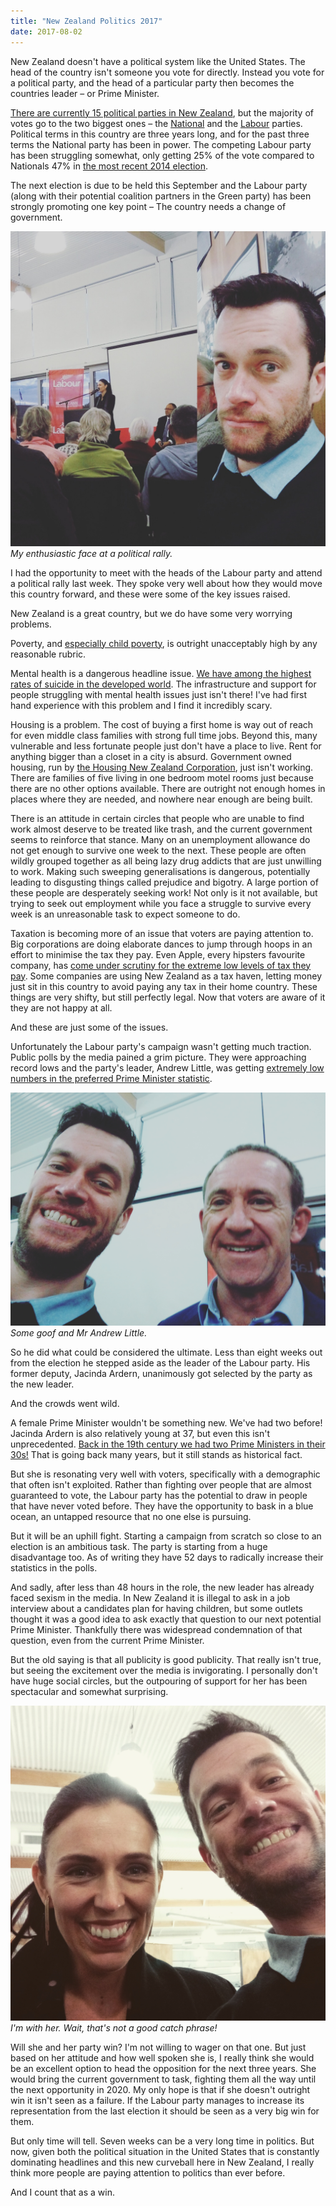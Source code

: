 ```yaml
---
title: "New Zealand Politics 2017"
date: 2017-08-02
---
```


New Zealand doesn't have a political system like the United States. The head of the country isn't someone you vote for directly. Instead you vote for a political party, and the head of a particular party then becomes the countries leader – or Prime Minister.

[There are currently 15 political parties in New Zealand](http://www.elections.org.nz/parties-candidates/registered-political-parties/register-political-parties), but the majority of votes go to the two biggest ones – the [National](https://www.national.org.nz/) and the [Labour](https://nzlabour.nationbuilder.com/) parties. Political terms in this country are three years long, and for the past three terms the National party has been in power. The competing Labour party has been struggling somewhat, only getting 25% of the vote compared to Nationals 47% in [the most recent 2014 election](http://www.elections.org.nz/news-media/new-zealand-2014-general-election-official-results).

The next election is due to be held this September and the Labour party (along with their potential coalition partners in the Green party) has been strongly promoting one key point – The country needs a change of government.

![My enthusiastic face at a political rally.](../../assets/images/blog/IMG_20170801_115130_007.jpg)
_My enthusiastic face at a political rally._

I had the opportunity to meet with the heads of the Labour party and attend a political rally last week. They spoke very well about how they would move this country forward, and these were some of the key issues raised.

New Zealand is a great country, but we do have some very worrying problems.

Poverty, and [especially child poverty](http://www.childpoverty.co.nz/), is outright unacceptably high by any reasonable rubric.

Mental health is a dangerous headline issue. [We have among the highest rates of suicide in the developed world](https://www.tvnz.co.nz/one-news/new-zealand/new-zealands-high-youth-suicide-rate-highlighted-in-report). The infrastructure and support for people struggling with mental health issues just isn't there! I've had first hand experience with this problem and I find it incredibly scary.

Housing is a problem. The cost of buying a first home is way out of reach for even middle class families with strong full time jobs. Beyond this, many vulnerable and less fortunate people just don't have a place to live. Rent for anything bigger than a closet in a city is absurd. Government owned housing, run by [the Housing New Zealand Corporation](http://www.hnzc.co.nz/), just isn't working. There are families of five living in one bedroom motel rooms just because there are no other options available. There are outright not enough homes in places where they are needed, and nowhere near enough are being built.

There is an attitude in certain circles that people who are unable to find work almost deserve to be treated like trash, and the current government seems to reinforce that stance. Many on an unemployment allowance do not get enough to survive one week to the next. These people are often wildly grouped together as all being lazy drug addicts that are just unwilling to work. Making such sweeping generalisations is dangerous, potentially leading to disgusting things called prejudice and bigotry. A large portion of these people are desperately seeking work! Not only is it not available, but trying to seek out employment while you face a struggle to survive every week is an unreasonable task to expect someone to do.

Taxation is becoming more of an issue that voters are paying attention to. Big corporations are doing elaborate dances to jump through hoops in an effort to minimise the tax they pay. Even Apple, every hipsters favourite company, has [come under scrutiny for the extreme low levels of tax they pay](http://www.nzherald.co.nz/business/news/article.cfm?c_id=3&objectid=11820240). Some companies are using New Zealand as a tax haven, letting money just sit in this country to avoid paying any tax in their home country. These things are very shifty, but still perfectly legal. Now that voters are aware of it they are not happy at all.

And these are just some of the issues.

Unfortunately the Labour party's campaign wasn't getting much traction. Public polls by the media pained a grim picture. They were approaching record lows and the party's leader, Andrew Little, was getting [extremely low numbers in the preferred Prime Minister statistic](http://www.stuff.co.nz/national/politics/90663942/Jacinda-Ardern-leapfrogs-Andrew-Little-in-latest-preferred-prime-minister-poll).

![Some goof and Mr Andrew Little.](../../assets/images/blog/IMG_20170728_210140_537.jpg)
_Some goof and Mr Andrew Little._

So he did what could be considered the ultimate. Less than eight weeks out from the election he stepped aside as the leader of the Labour party. His former deputy, Jacinda Ardern, unanimously got selected by the party as the new leader.

And the crowds went wild.

A female Prime Minister wouldn't be something new. We've had two before! Jacinda Ardern is also relatively young at 37, but even this isn't unprecedented. [Back in the 19th century we had two Prime Ministers in their 30s!](https://teara.govt.nz/en/1966/prime-ministers-of-new-zealand/page-3) That is going back many years, but it still stands as historical fact.

But she is resonating very well with voters, specifically with a demographic that often isn't exploited. Rather than fighting over people that are almost guaranteed to vote, the Labour party has the potential to draw in people that have never voted before. They have the opportunity to bask in a blue ocean, an untapped resource that no one else is pursuing.

But it will be an uphill fight. Starting a campaign from scratch so close to an election is an ambitious task. The party is starting from a huge disadvantage too. As of writing they have 52 days to radically increase their statistics in the polls.

And sadly, after less than 48 hours in the role, the new leader has already faced sexism in the media. In New Zealand it is illegal to ask in a job interview about a candidates plan for having children, but some outlets thought it was a good idea to ask exactly that question to our next potential Prime Minister. Thankfully there was widespread condemnation of that question, even from the current Prime Minister.

But the old saying is that all publicity is good publicity. That really isn't true, but seeing the excitement over the media is invigorating. I personally don't have huge social circles, but the outpouring of support for her has been spectacular and somewhat surprising.

![I'm with her. Wait, that's not a good catch phrase!](../../assets/images/blog/IMG_20170728_200721_154.jpg)
_I'm with her. Wait, that's not a good catch phrase!_

Will she and her party win? I'm not willing to wager on that one. But just based on her attitude and how well spoken she is, I really think she would be an excellent option to head the opposition for the next three years. She would bring the current government to task, fighting them all the way until the next opportunity in 2020. My only hope is that if she doesn't outright win it isn't seen as a failure. If the Labour party manages to increase its representation from the last election it should be seen as a very big win for them.

But only time will tell. Seven weeks can be a very long time in politics. But now, given both the political situation in the United States that is constantly dominating headlines and this new curveball here in New Zealand, I really think more people are paying attention to politics than ever before.

And I count that as a win.
